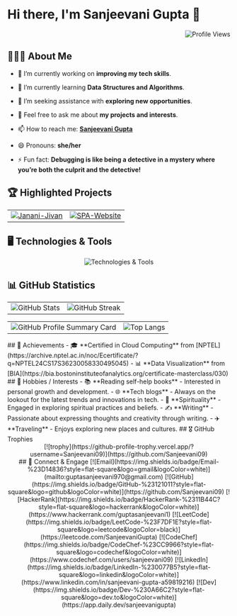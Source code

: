 # Hi there, I'm Sanjeevani Gupta 👋

<div align="right">

![Profile Views](https://komarev.com/ghpvc/?username=sanjeevani09&color=blue)

</div>

## 🧑🏼‍🎓 About Me

- 🔭 I’m currently working on **improving my tech skills**.

- 🌱 I’m currently learning **Data Structures and Algorithms**.

- 🤔 I’m seeking assistance with **exploring new opportunities**.

- 💬 Feel free to ask me about **my projects and interests**.

- 📫 How to reach me: **<a href="#-connect--engage">Sanjeevani Gupta</a>**

- 😄 Pronouns: **she/her**

- ⚡ Fun fact: **Debugging is like being a detective in a mystery where you’re both the culprit and the detective!**

<!--
*Sanjeevani09/Sanjeevani09* is a ✨ special ✨ repository because its README.md (this file) appears on your GitHub profile.

Here are some ideas to get you started:

- 🔭 I’m currently working on ....
- 🌱 I’m currently learning ...
- 👯 I’m looking to collaborate on ...
- 🤔 I’m looking for help with ...
- 💬 Ask me about ....
- 📫 How to reach me: ...
- 😄 Pronouns: ...
- ⚡ Fun fact: ...
-->

## 🏆 Highlighted Projects

<div align="center">

|                      |                      |
|:--------------------:|:--------------------:|
| [![Janani-Jivan](https://github-readme-stats.vercel.app/api/pin/?username=Sanjeevani09&repo=Janani-Jivan)](https://github.com/Sanjeevani09/Janani-Jivan) | [![SPA-Website](https://github-readme-stats.vercel.app/api/pin/?username=Sanjeevani09&repo=Single-Page-Application-Website)](https://github.com/Sanjeevani09/Single-Page-Application-Website) |

</div>

## 🖥 Technologies & Tools

<div align="center">

![Technologies & Tools](https://skillicons.dev/icons?i=html,css,java,py,cs,cpp,c,dotnet,netlify,stackoverflow,ubuntu,md,vscode,visualstudio,androidstudio,eclipse,figma,git,github,postman&theme=light&perline=10)

</div>

## 📊 GitHub Statistics

|                        |                       |
|:----------------------:|:---------------------:|
| ![GitHub Stats](https://github-readme-stats.vercel.app/api?username=Sanjeevani09&show_icons=true&theme=default) | ![GitHub Streak](https://github-readme-streak-stats.herokuapp.com/?user=Sanjeevani09&theme=default) |


|                        |                       |
|:----------------------:|:---------------------:|
|![GitHub Profile Summary Card](https://github-profile-summary-cards.vercel.app/api/cards/profile-details?username=Sanjeevani09&theme=github) |![Top Langs](https://github-readme-stats.vercel.app/api/top-langs/?username=sanjeevani09&layout=compact)

<!--
<div align="center">

![GitHub Profile Summary Card](https://github-profile-summary-cards.vercel.app/api/cards/profile-details?username=Sanjeevani09&theme=github)

</div>
--!>

## 🚀 Achievements

- 🎓 **Certified in Cloud Computing** from [NPTEL](https://archive.nptel.ac.in/noc/Ecertificate/?q=NPTEL24CS17S36230058330495045)
- 📊 **Data Visualization** from [BIA](https://bia.bostoninstituteofanalytics.org/certificate-masterclass/030)

## 🎨 Hobbies / Interests

- 📚 **Reading self-help books** - Interested in personal growth and development.
- 🌐 **Tech blogs** - Always on the lookout for the latest trends and innovations in tech.
- 🧘 **Spirituality** - Engaged in exploring spiritual practices and beliefs.
- ✍️ **Writing** - Passionate about expressing thoughts and creativity through writing.
- ✈️ **Traveling** - Enjoys exploring new places and cultures.

## 🎖 GitHub Trophies

<div align="center">

[![trophy](https://github-profile-trophy.vercel.app/?username=Sanjeevani09)](https://github.com/Sanjeevani09)

</div>

<div align="center">

## 🔗 Connect & Engage

[![Email](https://img.shields.io/badge/Email-%23D14836?style=flat-square&logo=gmail&logoColor=white)](mailto:guptasanjeevani970@gmail.com)
[![GitHub](https://img.shields.io/badge/GitHub-%23121011?style=flat-square&logo=github&logoColor=white)](https://github.com/Sanjeevani09)
[![HackerRank](https://img.shields.io/badge/HackerRank-%2311B44C?style=flat-square&logo=hackerrank&logoColor=white)](https://www.hackerrank.com/guptasanjeevani1)
[![LeetCode](https://img.shields.io/badge/LeetCode-%23F7DF1E?style=flat-square&logo=leetcode&logoColor=black)](https://leetcode.com/SanjeevaniGupta)
[![CodeChef](https://img.shields.io/badge/CodeChef-%23CC9966?style=flat-square&logo=codechef&logoColor=white)](https://www.codechef.com/users/sanjeevani09)
[![LinkedIn](https://img.shields.io/badge/LinkedIn-%230077B5?style=flat-square&logo=linkedin&logoColor=white)](https://www.linkedin.com/in/sanjeevani-gupta-a59819216)
[![Dev](https://img.shields.io/badge/Dev-%230A66C2?style=flat-square&logo=dev.to&logoColor=white)](https://app.daily.dev/sanjeevanigupta)

</div>
